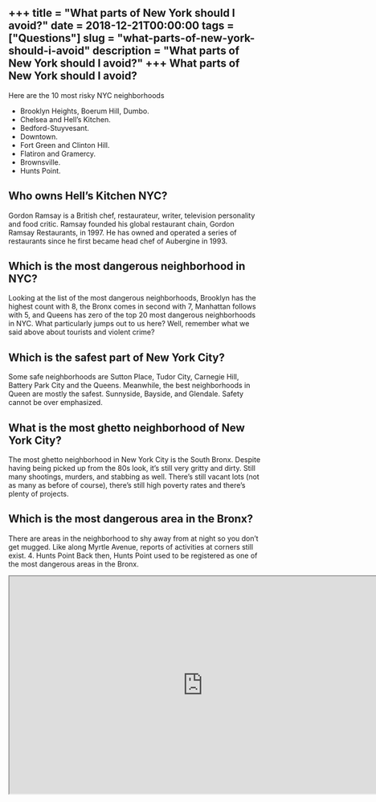 +++
title = "What parts of New York should I avoid?"
date = 2018-12-21T00:00:00
tags = ["Questions"]
slug = "what-parts-of-new-york-should-i-avoid"
description = "What parts of New York should I avoid?"
+++
What parts of New York should I avoid?
--------------------------------------

Here are the 10 most risky NYC neighborhoods

- Brooklyn Heights, Boerum Hill, Dumbo.
- Chelsea and Hell’s Kitchen.
- Bedford-Stuyvesant.
- Downtown.
- Fort Green and Clinton Hill.
- Flatiron and Gramercy.
- Brownsville.
- Hunts Point.

Who owns Hell’s Kitchen NYC?
----------------------------

Gordon Ramsay is a British chef, restaurateur, writer, television personality and food critic. Ramsay founded his global restaurant chain, Gordon Ramsay Restaurants, in 1997. He has owned and operated a series of restaurants since he first became head chef of Aubergine in 1993.

Which is the most dangerous neighborhood in NYC?
------------------------------------------------

Looking at the list of the most dangerous neighborhoods, Brooklyn has the highest count with 8, the Bronx comes in second with 7, Manhattan follows with 5, and Queens has zero of the top 20 most dangerous neighborhoods in NYC. What particularly jumps out to us here? Well, remember what we said above about tourists and violent crime?

Which is the safest part of New York City?
------------------------------------------

Some safe neighborhoods are Sutton Place, Tudor City, Carnegie Hill, Battery Park City and the Queens. Meanwhile, the best neighborhoods in Queen are mostly the safest. Sunnyside, Bayside, and Glendale. Safety cannot be over emphasized.

What is the most ghetto neighborhood of New York City?
------------------------------------------------------

The most ghetto neighborhood in New York City is the South Bronx. Despite having being picked up from the 80s look, it’s still very gritty and dirty. Still many shootings, murders, and stabbing as well. There’s still vacant lots (not as many as before of course), there’s still high poverty rates and there’s plenty of projects.

Which is the most dangerous area in the Bronx?
----------------------------------------------

There are areas in the neighborhood to shy away from at night so you don’t get mugged. Like along Myrtle Avenue, reports of activities at corners still exist. 4. Hunts Point Back then, Hunts Point used to be registered as one of the most dangerous areas in the Bronx.

<iframe allow="accelerometer; autoplay; clipboard-write; encrypted-media; gyroscope; picture-in-picture" allowfullscreen="" class="__youtube_prefs__  epyt-is-override  no-lazyload" data-no-lazy="1" data-origheight="433" data-origwidth="770" data-skipgform_ajax_framebjll="" height="433" id="_ytid_58093" loading="lazy" src="https://www.youtube.com/embed/R_rgKg8Cwco?enablejsapi=1&autoplay=0&cc_load_policy=0&cc_lang_pref=&iv_load_policy=1&loop=0&modestbranding=0&rel=1&fs=1&playsinline=0&autohide=2&theme=dark&color=red&controls=1&" title="YouTube player" width="770"></iframe>